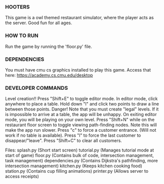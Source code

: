### HOOTERS ###
This game is a owl themed restaurant simulator, where the player acts as the server.
Good fun for all ages.

### HOW TO RUN ###
Run the game by running the 'floor.py' file.

### DEPENDENCIES ###
You must have cmu cs graphics installed to play this game.
Access that here: https://academy.cs.cmu.edu/desktop

### DEVELOPER COMMANDS ###
Level creation!!
    Press "Shift+E" to toggle editor mode. 
    In editor mode, click anywhere to place a table. 
    Hold down "l" and click two points to draw a line between those points. 
    Danger! Note that you must create "legal" levels. If it is impossible to arrive at a table, the app will be unhappy.
    On exiting editor mode, you will be playing on your own level.
Press "Shift+N" while on the restaurant floor screen to toggle viewing path-finding nodes.
Note this will make the app run slower.
Press "c" to force a customer entrance. (Will not work if no table is available).
Press "l" to force the last customer to disappear/"leave".
Press "Shift+C" to clear all customers.

Files:
splash.py (Short start screen)
tutorial.py (Manages tutorial mode at start of game)
floor.py (Contains bulk of code, intersection management, task management)
dependencies.py (Contains Dijkstra's pathfinding, more intersection management)
kitchen.py (Keeps kitchen cooking food)
station.py (Contains cup filling animations)
printer.py (Allows server to access receipts)
